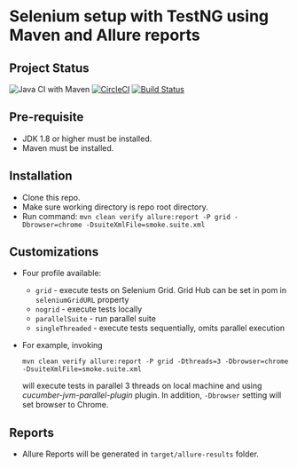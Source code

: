 # Selenium setup with TestNG using Maven and Allure reports

## Project Status

![Java CI with Maven](https://github.com/ankurpshah/java-pipeline-test/workflows/Java%20CI%20with%20Maven/badge.svg)
[![CircleCI](https://circleci.com/gh/ankurpshah/java-pipeline-test.svg?style=svg)](https://circleci.com/gh/ankurpshah/java-pipeline-test)
[![Build Status](https://tfsprodeus2su1.visualstudio.com/Ad73a633d-7dac-4f03-ad1e-a06d62d27462/Windows8%20Apps/_apis/build/status/ankurpshah.java-pipeline-test?branchName=master)](https://tfsprodeus2su1.visualstudio.com/Ad73a633d-7dac-4f03-ad1e-a06d62d27462/Windows8%20Apps/_build/latest?definitionId=1&branchName=master)

## Pre-requisite

- JDK 1.8 or higher must be installed.
- Maven must be installed.

## Installation

- Clone this repo.
- Make sure working directory is repo root directory.
- Run command: `mvn clean verify allure:report -P grid -Dbrowser=chrome -DsuiteXmlFile=smoke.suite.xml`

## Customizations

- Four profile available:

    * `grid` - execute tests on Selenium Grid. Grid Hub can be set in pom in `seleniumGridURL` property
    * `nogrid` - execute tests locally
    * `parallelSuite` - run parallel suite
    * `singleThreaded` - execute tests sequentially, omits parallel execution

- For example, invoking 
  ```
  mvn clean verify allure:report -P grid -Dthreads=3 -Dbrowser=chrome -DsuiteXmlFile=smoke.suite.xml
  ``` 
  will execute tests in parallel 3 threads on local machine and using *cucumber-jvm-parallel-plugin* plugin. In addition, `-Dbrowser` setting will set browser to Chrome.
  
## Reports
- Allure Reports will be generated in `target/allure-results` folder.